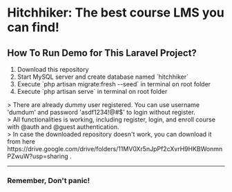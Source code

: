 <h1>Hitchhiker: The best course LMS you can find!</h1>
<h2>How To Run Demo for This Laravel Project?</h2>
<ol>
    <li>Download this repository</li>
    <li>Start MySQL server and create database named `hitchhiker`</li>
    <li>Execute `php artisan migrate:fresh --seed` in terminal on root folder</li>
    <li>Execute `php artisan serve` in terminal on root folder</li>
</ol>
> There are already dummy user registered. You can use username 'dumdum' and password 'asdf1234!@#$' to login without register. <br>
> All functionalities is working, including register, login, and enroll course with @auth and @guest authentication. <br>
> In case the downloaded repository doesn't work, you can download it from here https://drive.google.com/drive/folders/11MV0Xr5nJpPf2cXvrH9HKBWonmnPZwuW?usp=sharing .
<hr>
<h3>Remember, Don't panic!</h3>
